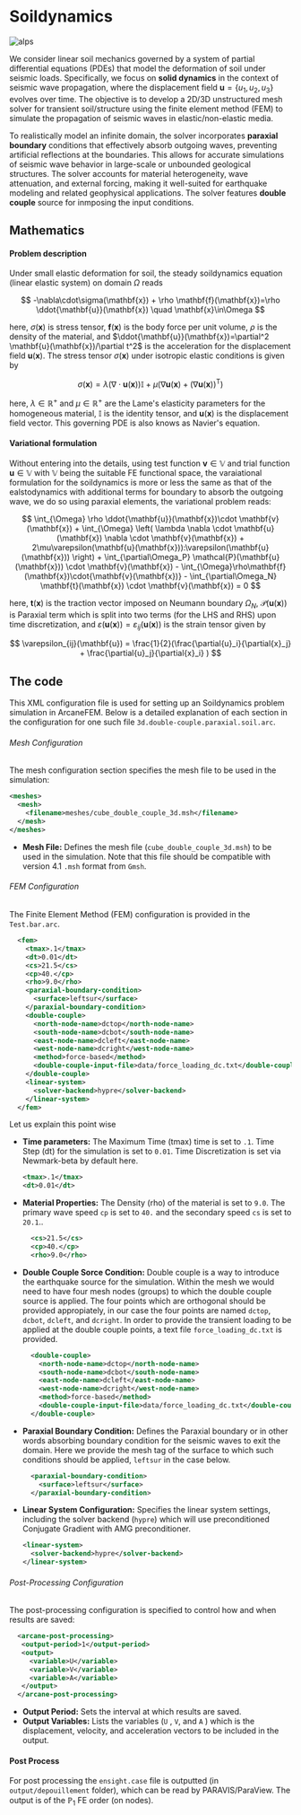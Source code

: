 # Soildynamics

![alps](https://github.com/user-attachments/assets/878434f7-080c-4c6d-a470-b674df4b6996)

We consider linear soil mechanics governed by a system of partial differential equations (PDEs) that model the deformation of soil under seismic loads. Specifically, we focus on **solid dynamics** in the context of seismic wave propagation, where the displacement field $\mathbf{u}=\{ u_1,u_2,u_3\}$ evolves over time. The objective is to develop a 2D/3D unstructured mesh solver for transient soil/structure using the finite element method (FEM) to simulate the propagation of seismic waves in elastic/non-elastic media.

To realistically model an infinite domain, the solver incorporates **paraxial boundary** conditions that effectively absorb outgoing waves, preventing artificial reflections at the boundaries. This allows for accurate simulations of seismic wave behavior in large-scale or unbounded geological structures. The solver accounts for material heterogeneity, wave attenuation, and external forcing, making it well-suited for earthquake modeling and related geophysical applications. The solver features **double couple** source for inmposing the input conditions.

## Mathematics

#### Problem description

Under small elastic deformation for soil, the steady  soildynamics equation (linear elastic system) on  domain $\Omega$ reads

$$
-\nabla\cdot\sigma(\mathbf{x}) +  \rho \mathbf{f}(\mathbf{x})=\rho \ddot{\mathbf{u}}(\mathbf{x}) \quad \mathbf{x}\in\Omega
$$

here, $\sigma(\mathbf{x})$ is stress tensor, $\mathbf{f}(\mathbf{x})$ is the body force per unit volume, $\rho$ is the density of the material, and $\ddot{\mathbf{u}}(\mathbf{x})=\partial^2 \mathbf{u}(\mathbf{x})/\partial t^2$ is the acceleration for the displacement field $\mathbf{u}(\mathbf{x})$. The stress tensor  $\sigma(\mathbf{x})$ under isotropic elastic conditions is given by

$$
\sigma(\mathbf{x}) = \lambda(\nabla\cdot\mathbf{u}(\mathbf{x}))\mathbb{I} + \mu (\nabla\mathbf{u}(\mathbf{x}) + \left(\nabla\mathbf{u}(\mathbf{x})\right)^\text{T})
$$

here, $\lambda\in\mathbb{R}^{+}$ and $\mu\in\mathbb{R}^{+}$ are the Lame's elasticity parameters for the homogeneous material, $\mathbb{I}$ is the identity tensor, and $\mathbf{u}(\mathbf{x})$ is the displacement field vector. This governing PDE is also knows as Navier's equation.

#### Variational formulation

Without entering into the details, using test function $\mathbf{v}\in\mathbb{V}$ and trial function $\mathbf{u}\in\mathbb{V}$ with $\mathbb{V}$ being the suitable FE functional space,  the varaiational formulation for the soildynamics is more or less the same as that of the ealstodynamics with additional terms for boundary to absorb the outgoing wave, we do so using paraxial elements, the variational  problem reads:

$$
\int_{\Omega} \rho \ddot{\mathbf{u}}(\mathbf{x})\cdot \mathbf{v}(\mathbf{x}) +  \int_{\Omega} \left( \lambda \nabla \cdot \mathbf{u}(\mathbf{x}) \nabla \cdot \mathbf{v}(\mathbf{x}) + 2\mu\varepsilon(\mathbf{u}(\mathbf{x})):\varepsilon(\mathbf{u}(\mathbf{x})) \right) +  \int_{\partial\Omega_P} \mathcal{P}(\mathbf{u}(\mathbf{x})) \cdot \mathbf{v}(\mathbf{x}) - \int_{\Omega}\rho\mathbf{f}(\mathbf{x})\cdot{\mathbf{v}(\mathbf{x})} - \int_{\partial\Omega_N} \mathbf{t}(\mathbf{x}) \cdot \mathbf{v}(\mathbf{x}) = 0
$$

here, $\mathbf{t}(\mathbf{x})$ is the traction vector imposed on Neumann boundary $\Omega_N$, $\mathcal{P}(\mathbf{u}(\mathbf{x}))$ is Paraxial term which is split into two terms (for the LHS and RHS) upon time discretization,  and  $\varepsilon(\mathbf{u}(\mathbf{x})) = \varepsilon_{ij}(\mathbf{u}(\mathbf{x}))$ is the strain tensor given by

$$
\varepsilon_{ij}(\mathbf{u}) = \frac{1}{2}(\frac{\partial{u}_i}{\partial{x}_j} + \frac{\partial{u}_j}{\partial{x}_i} )
$$

## The code

This XML configuration file is used for setting up an Soildynamics problem simulation in ArcaneFEM. Below is a detailed explanation of each section in the configuration for one such file `3d.double-couple.paraxial.soil.arc`.

###### Mesh Configuration

The mesh configuration section specifies the mesh file to be used in the simulation:

```xml
<meshes>
  <mesh>
    <filename>meshes/cube_double_couple_3d.msh</filename>
  </mesh>
</meshes>
```

- **Mesh File:** Defines the mesh file (`cube_double_couple_3d.msh`) to be used in the simulation. Note that this file should be compatible with version 4.1 `.msh` format from `Gmsh`.

###### FEM Configuration

The Finite Element Method (FEM) configuration is provided in the `Test.bar.arc`.

```xml
  <fem>
    <tmax>.1</tmax>
    <dt>0.01</dt>
    <cs>21.5</cs>
    <cp>40.</cp>
    <rho>9.0</rho>
    <paraxial-boundary-condition>
      <surface>leftsur</surface>
    </paraxial-boundary-condition>
    <double-couple>
      <north-node-name>dctop</north-node-name>
      <south-node-name>dcbot</south-node-name>
      <east-node-name>dcleft</east-node-name>
      <west-node-name>dcright</west-node-name>
      <method>force-based</method>
      <double-couple-input-file>data/force_loading_dc.txt</double-couple-input-file>
    </double-couple>
    <linear-system>
      <solver-backend>hypre</solver-backend>
    </linear-system>
  </fem>
```

Let us explain this point wise

- **Time parameters:** The Maximum Time (tmax) time is set to `.1`. Time Step (dt) for the simulation is set to `0.01`. Time Discretization is set via Newmark-beta by default here.

  ```xml
  <tmax>.1</tmax>
  <dt>0.01</dt>
  ```
- **Material Properties:** The Density (rho) of the material is set to `9.0`. The primary wave speed `cp` is set to `40.` and the secondary speed `cs` is set to `20.1`..

  ```xml
    <cs>21.5</cs>
    <cp>40.</cp>
    <rho>9.0</rho>
  ```
- **Double Couple Sorce Condition:** Double couple is a way to introduce the earthquake source for the simulation. Within the mesh we would need to have four mesh nodes (groups) to which the double couple source is applied. The four points which are orthogonal should be provided appropiately, in our case the four points are named `dctop`, `dcbot`, `dcleft`, and `dcright`. In order to provide the transient loading to be applied at the double couple points, a text file `force_loading_dc.txt` is provided.

  ```xml
    <double-couple>
      <north-node-name>dctop</north-node-name>
      <south-node-name>dcbot</south-node-name>
      <east-node-name>dcleft</east-node-name>
      <west-node-name>dcright</west-node-name>
      <method>force-based</method>
      <double-couple-input-file>data/force_loading_dc.txt</double-couple-input-file>
    </double-couple>
  ```
- **Paraxial Boundary Condition:** Defines the Paraxial boundary or in other words absorbing boundary condition for the seismic waves to exit the domain. Here we provide the mesh tag of the surface to which such conditions should be applied, `leftsur` in the case below.

  ```xml
    <paraxial-boundary-condition>
      <surface>leftsur</surface>
    </paraxial-boundary-condition>
  ```
- **Linear System Configuration:** Specifies the linear system settings, including the solver backend (`hypre`) which will use preconditioned Conjugate Gradient with AMG preconditioner.

  ```xml
  <linear-system>
    <solver-backend>hypre</solver-backend>
  </linear-system>
  ```

###### Post-Processing Configuration

The post-processing configuration is specified to control how and when results are saved:

```xml
  <arcane-post-processing>
   <output-period>1</output-period>
   <output>
     <variable>U</variable>
     <variable>V</variable>
     <variable>A</variable>
   </output>
  </arcane-post-processing>
```

- **Output Period:** Sets the interval at which results are saved.
- **Output Variables:** Lists the variables (`U` , `V`, and `A` ) which is the displacement, velocity, and acceleration vectors to be included in the output.

#### Post Process

For post processing the `ensight.case` file is outputted (in `output/depouillement` folder), which can be read by PARAVIS/ParaView. The output is of the $\mathbb{P}_1$ FE order (on nodes).
